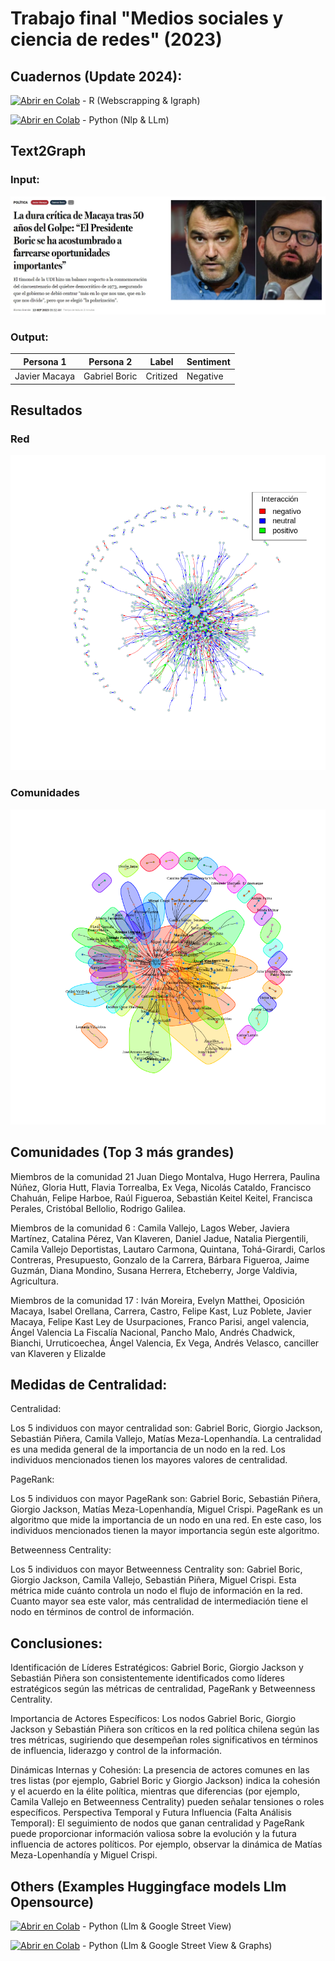 # Trabajo final "Medios sociales y ciencia de redes" (2023)

## Cuadernos (Update 2024): 
[![Abrir en Colab](https://colab.research.google.com/assets/colab-badge.svg)](https://colab.research.google.com/drive/1LXTd_j87bndZaqem-HhGEznpK9BuuckM?usp=sharing) - R (Webscrapping & Igraph)

[![Abrir en Colab](https://colab.research.google.com/assets/colab-badge.svg)](https://colab.research.google.com/drive/1Jq16NaAkYRxg6OWoiHWKpvqar1ECvdFM?usp=sharing) - Python (Nlp & LLm)

## Text2Graph
### Input:
![News](https://github.com/bpalas/Redes/blob/main/Png/red_3.jpeg)
### Output:
| Persona 1      | Persona 2     | Label    | Sentiment |
|----------------|---------------|----------|-----------|
| Javier Macaya | Gabriel Boric| Critized | Negative  |

## Resultados
### Red 
![Red](https://github.com/bpalas/Redes/blob/main/Png/red_1.png)

### Comunidades
![Comunidades](https://github.com/bpalas/Redes/blob/main/Png/red_2.png)


## Comunidades (Top 3 más grandes)

Miembros de la comunidad 21  Juan Diego Montalva, Hugo Herrera, Paulina Núñez, Gloria Hutt, Flavia Torrealba, Ex Vega, Nicolás Cataldo, Francisco Chahuán, Felipe Harboe, Raúl Figueroa, Sebastián Keitel  Keitel, Francisca Perales, Cristóbal Bellolio, Rodrigo Galilea.

Miembros de la comunidad 6 : Camila Vallejo, Lagos Weber, Javiera Martínez, Catalina Pérez, Van Klaveren, Daniel Jadue, Natalia Piergentili, Camila Vallejo Deportistas, Lautaro Carmona, Quintana, Tohá-Girardi, Carlos Contreras, Presupuesto, Gonzalo de la Carrera, Bárbara Figueroa, Jaime Guzmán, Diana Mondino, Susana Herrera, Etcheberry, Jorge Valdivia, Agricultura.

Miembros de la comunidad 17 : Iván Moreira, Evelyn Matthei, Oposición Macaya, Isabel Orellana, Carrera, Castro, Felipe Kast, Luz Poblete, Javier Macaya, Felipe Kast Ley de Usurpaciones, Franco Parisi, angel valencia, Ángel Valencia La Fiscalía Nacional, Pancho Malo, Andrés Chadwick, Bianchi, Urruticoechea, Ángel Valencia, Ex Vega, Andrés Velasco, canciller van Klaveren y Elizalde 

## Medidas de Centralidad: 

Centralidad:

Los 5 individuos con mayor centralidad son: Gabriel Boric, Giorgio Jackson, Sebastián Piñera, Camila Vallejo, Matías Meza-Lopenhandía.
La centralidad es una medida general de la importancia de un nodo en la red. Los individuos mencionados tienen los mayores valores de centralidad.

PageRank:

Los 5 individuos con mayor PageRank son: Gabriel Boric, Sebastián Piñera, Giorgio Jackson, Matías Meza-Lopenhandía, Miguel Crispi.
PageRank es un algoritmo que mide la importancia de un nodo en una red. En este caso, los individuos mencionados tienen la mayor importancia según este algoritmo.

Betweenness Centrality:

Los 5 individuos con mayor Betweenness Centrality son: Gabriel Boric, Giorgio Jackson, Camila Vallejo, Sebastián Piñera, Miguel Crispi.
Esta métrica mide cuánto controla un nodo el flujo de información en la red. Cuanto mayor sea este valor, más centralidad de intermediación tiene el nodo en términos de control de información.

## Conclusiones:

Identificación de Líderes Estratégicos:
Gabriel Boric, Giorgio Jackson y Sebastián Piñera son consistentemente identificados como líderes estratégicos según las métricas de centralidad, PageRank y Betweenness Centrality.

Importancia de Actores Específicos:
Los nodos Gabriel Boric, Giorgio Jackson y Sebastián Piñera son críticos en la red política chilena según las tres métricas, sugiriendo que desempeñan roles significativos en términos de influencia, liderazgo y control de la información.

Dinámicas Internas y Cohesión:
La presencia de actores comunes en las tres listas (por ejemplo, Gabriel Boric y Giorgio Jackson) indica la cohesión y el acuerdo en la élite política, mientras que diferencias (por ejemplo, Camila Vallejo en Betweenness Centrality) pueden señalar tensiones o roles específicos.
Perspectiva Temporal y Futura Influencia (Falta Análisis Temporal):
El seguimiento de nodos que ganan centralidad y PageRank puede proporcionar información valiosa sobre la evolución y la futura influencia de actores políticos. Por ejemplo, observar la dinámica de Matías Meza-Lopenhandía y Miguel Crispi.

## Others (Examples Huggingface models Llm Opensource) 
[![Abrir en Colab](https://colab.research.google.com/assets/colab-badge.svg)](https://colab.research.google.com/drive/1S2UTKMPFyFw7piKdjRhUdvqmN9WZ2kQf?usp=sharing) - Python (Llm & Google Street View) 


[![Abrir en Colab](https://colab.research.google.com/assets/colab-badge.svg)](https://colab.research.google.com/drive/1fdOS8hzeiuvjuA7SPlOQemZdqVDifHuY?usp=sharing) - Python (Llm & Google Street View & Graphs) 

